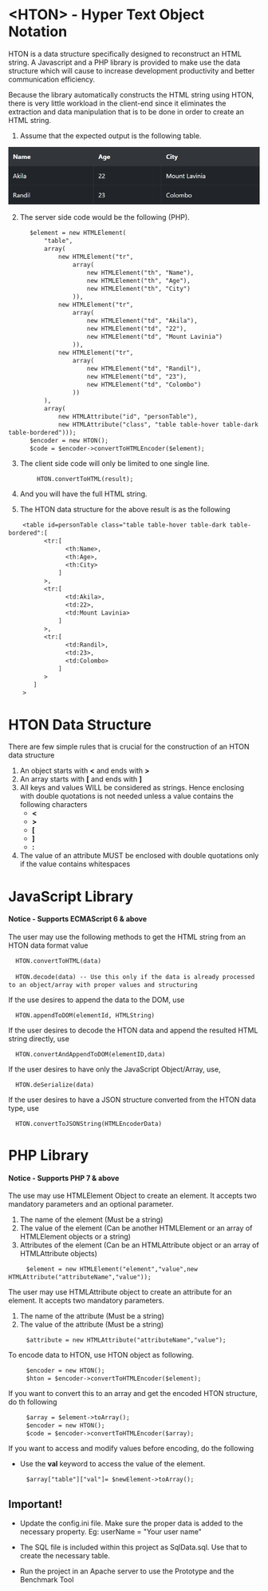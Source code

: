 # &lt;HTON&gt; - Hyper Text Object Notation

HTON is a data structure specifically designed to reconstruct an HTML string. A Javascript and a PHP library is provided to make use the data structure which will cause to increase development productivity and better communication efficiency.

Because the library automatically constructs the HTML string using HTON, there is very little workload in the client-end since it eliminates the extraction and data manipulation that is to be done in order to create an HTML string.

1. Assume that the expected output is the following table.

  ![picture](Prototype/Resources/ExpectedResult.PNG)

2. The server side code would be the following (PHP).
```
      $element = new HTMLElement(
          "table",
          array(
              new HTMLElement("tr",
                  array(
                      new HTMLElement("th", "Name"),
                      new HTMLElement("th", "Age"),
                      new HTMLElement("th", "City")
                  )),
              new HTMLElement("tr",
                  array(
                      new HTMLElement("td", "Akila"),
                      new HTMLElement("td", "22"),
                      new HTMLElement("td", "Mount Lavinia")
                  )),
              new HTMLElement("tr",
                  array(
                      new HTMLElement("td", "Randil"),
                      new HTMLElement("td", "23"),
                      new HTMLElement("td", "Colombo")
                  ))
          ),
          array(
              new HTMLAttribute("id", "personTable"),
              new HTMLAttribute("class", "table table-hover table-dark table-bordered")));
      $encoder = new HTON();
      $code = $encoder->convertToHTMLEncoder($element);
```

3. The client side code will only be limited to one single line.

```
	    HTON.convertToHTML(result);
```

4. And you will have the full HTML string.

5. The HTON data structure for the above result is as the following

```
    <table id=personTable class="table table-hover table-dark table-bordered":[
          <tr:[
                <th:Name>,
                <th:Age>,
                <th:City>
              ]
          >,
          <tr:[
                <td:Akila>,
                <td:22>,
                <td:Mount Lavinia>
              ]
          >,
          <tr:[
                <td:Randil>,
                <td:23>,
                <td:Colombo>
              ]
          >
       ]
    >
```

# HTON Data Structure 

There are few simple rules that is crucial for the construction of an HTON data structure

1. An object starts with **<** and ends with **>**
2. An array starts with **[** and ends with **]**
3. All keys and values WILL be considered as strings. Hence enclosing with double quotations is not needed unless a value contains the following characters
    * **<**
    * **>**
    * **[**
    * **]**
    * **:**
 4. The value of an attribute MUST be enclosed with double quotations only if the value contains whitespaces

# JavaScript Library
#### Notice - Supports ECMAScript 6 & above
 The user may use the following methods to get the HTML string from an HTON data format value
 
      HTON.convertToHTML(data)
 
      HTON.decode(data) -- Use this only if the data is already processed to an object/array with proper values and structuring
 
  If the use desires to append the data to the DOM, use
 
      HTON.appendToDOM(elementId, HTMLString)
 
  If the user desires to decode the HTON data and append the resulted HTML string directly, use
 
      HTON.convertAndAppendToDOM(elementID,data)
 
  If the user desires to have only the JavaScript Object/Array, use,
 
      HTON.deSerialize(data)
 
  If the user desires to have a JSON structure converted from the HTON data type, use
 
      HTON.convertToJSONString(HTMLEncoderData)
 
 # PHP Library
 #### Notice - Supports PHP 7 & above
 The use may use HTMLElement Object to create an element. It accepts two mandatory parameters and an optional parameter.
 
 1. The name of the element (Must be a string)
 2. The value of the element (Can be another HTMLElement or an array of HTMLElement objects or a string)
 3. Attributes of the element (Can be an HTMLAttribute object or an array of HTMLAttribute objects)
 
 ```
      $element = new HTMLElement("element","value",new HTMLAttribute("attributeName","value"));
 ```
 The user may use HTMLAttribute object to create an attribute for an element. It accepts two mandatory parameters.
 1. The name of the attribute (Must be a string)
 2. The value of the attribute (Must be a string)
 

 ```
      $attribute = new HTMLAttribute("attributeName","value");
 ```
 
 To encode data to HTON, use HTON object as following.
 
 ```
      $encoder = new HTON();
      $hton = $encoder->convertToHTMLEncoder($element);
 ```
 If you want to convert this to an array and get the encoded HTON structure, do th following
 
 ```
      $array = $element->toArray();
      $encoder = new HTON();
      $code = $encoder->convertToHTMLEncoder($array);
 ```
 If you want to access and modify values before encoding, do the following
 
 * Use the **val** keyword to access the value of the element.
 
 ```
      $array["table"]["val"]= $newElement->toArray();
 ```
 
 
## Important!

* Update the config.ini file. Make sure the proper data is added to the necessary property. 
  Eg: userName = "Your user name"

 * The SQL file is included within this project as SqlData.sql. Use that to create the necessary table. 
 * Run the project in an Apache server to use the Prototype and the Benchmark Tool
